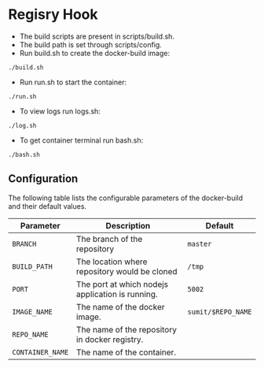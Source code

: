 # Regisry Hook
- The build scripts are present in scripts/build.sh.
- The build path is set through scripts/config.
- Run build.sh to create the docker-build image:
```console
./build.sh
```
- Run run.sh to start the container:
```console
./run.sh
```
- To view logs run logs.sh:
```console
./log.sh
```
- To get container terminal run bash.sh:
```console
./bash.sh
```

## Configuration
The following table lists the configurable parameters of the docker-build and their default values.

| Parameter                   | Description                                           | Default                |
|-----------------------------|-------------------------------------------------------|------------------------|
| `BRANCH`                    | The branch of the repository                          | `master`               |
| `BUILD_PATH`                | The location where repository would be cloned         | `/tmp`                 |
| `PORT`                      | The port at which nodejs application is running.      | `5002`                 |
| `IMAGE_NAME`                | The name of the docker image.                         | `sumit/$REPO_NAME`     |
| `REPO_NAME`                 | The name of the repository in docker registry.        |                        |
| `CONTAINER_NAME`            | The name of the container.                            |                        |

